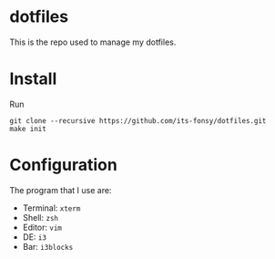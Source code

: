 # dotfiles
This is the repo used to manage my dotfiles.

# Install
Run

	git clone --recursive https://github.com/its-fonsy/dotfiles.git
    make init

# Configuration
The program that I use are:

+ Terminal: `xterm` 
+ Shell: `zsh`
+ Editor: `vim`
+ DE: `i3`
+ Bar: `i3blocks` 
